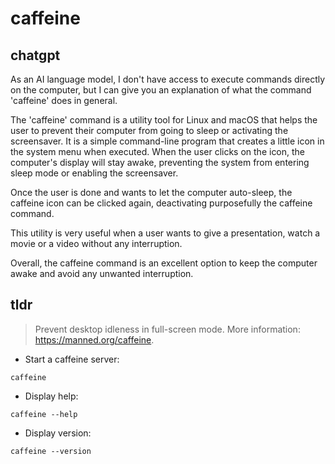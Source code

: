 # caffeine 
## chatgpt 
As an AI language model, I don't have access to execute commands directly on the computer, but I can give you an explanation of what the command 'caffeine' does in general.

The 'caffeine' command is a utility tool for Linux and macOS that helps the user to prevent their computer from going to sleep or activating the screensaver. It is a simple command-line program that creates a little icon in the system menu when executed. When the user clicks on the icon, the computer's display will stay awake, preventing the system from entering sleep mode or enabling the screensaver. 

Once the user is done and wants to let the computer auto-sleep, the caffeine icon can be clicked again, deactivating purposefully the caffeine command. 

This utility is very useful when a user wants to give a presentation, watch a movie or a video without any interruption.

Overall, the caffeine command is an excellent option to keep the computer awake and avoid any unwanted interruption. 

## tldr 
 
> Prevent desktop idleness in full-screen mode.
> More information: <https://manned.org/caffeine>.

- Start a caffeine server:

`caffeine`

- Display help:

`caffeine --help`

- Display version:

`caffeine --version`
